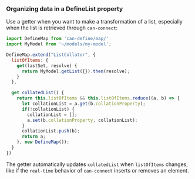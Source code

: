 ### Organizing data in a DefineList property

Use a getter when you want to make a transformation of a list, especially when the list is retrieved through `can-connect`:

```js
import DefineMap from 'can-define/map/'
import MyModel from '~/models/my-model';

DefineMap.extend("ListCollator", {
  listOfItems: {
    get(lastSet, resolve) {
      return MyModel.getList({}).then(resolve);
    }
  },

  get collatedList() {
    return this.listOfItems && this.listOfItems.reduce((a, b) => {
      let collationList = a.get(b.collationProperty);
      if(!collationList) {
        collationList = [];
        a.set(b.collationProperty, collationList);
      }
      collationList.push(b);
      return a;
    }, new DefineMap());
  }
})
```

The getter automatically updates `collatedList` when `listOfItems` changes, like if the `real-time` behavior of `can-connect` inserts or removes an element.

